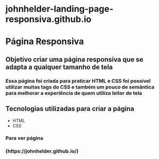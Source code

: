 # johnhelder-landing-page-responsiva.github.io

<h1>Página Responsiva</h1>

<h2>Objetivo criar uma página responsiva que se adapta a qualquer tamanho de tela</h2>

<h3> Essa página foi criada para praticar HTML e CSS foi possível utilizar muitas tags do CSS e também um pouco de
 semântica para melhorar a experiência de quem utiliza leitor de tela<h3>
  
  ## Tecnologias utilizadas para criar a página
  * HTML
  * CSS
<h3>Para ver página<h3>(https://johnhelder.github.io/)
